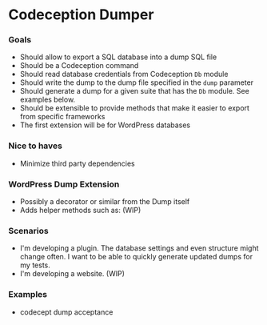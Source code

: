 # Codeception Dumper

### Goals
- Should allow to export a SQL database into a dump SQL file
- Should be a Codeception command
- Should read database credentials from Codeception `Db` module
- Should write the dump to the dump file specified in the `dump` parameter
- Should generate a dump for a given suite that has the `Db` module. See examples below.
- Should be extensible to provide methods that make it easier to export from specific frameworks
- The first extension will be for WordPress databases

### Nice to haves
- Minimize third party dependencies

### WordPress Dump Extension
- Possibly a decorator or similar from the Dump itself
- Adds helper methods such as: (WIP)

### Scenarios
- I'm developing a plugin. The database settings and even structure might change often. I want to be able to quickly generate updated dumps for my tests.
- I'm developing a website. (WIP)

### Examples
- codecept dump acceptance
